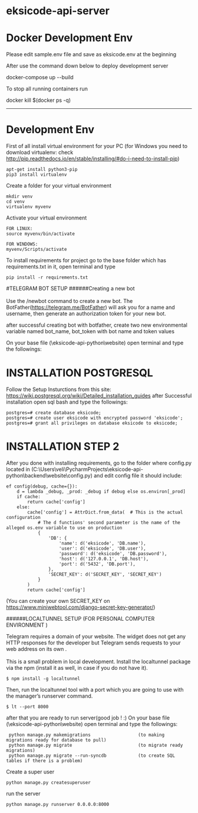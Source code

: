 # eksicode-api-server

# Docker Development Env

Please edit sample.env file and save as eksicode.env at the beginning

After use the command down below to deploy development server

docker-compose up --build


To stop all running containers run

docker kill $(docker ps -q)

-------------------------------------------------------------

# Development Env

First of all install virtual environment for your PC 
 (for Windows you need to download virtualenv: check http://pip.readthedocs.io/en/stable/installing/#do-i-need-to-install-pip)
```
apt-get install python3-pip
pip3 install virtualenv
```

Create a folder for your virtual environment
```
mkdir venv
cd venv
virtualenv myvenv
```

Activate your virtual environment
```
FOR LINUX:
source myvenv/bin/activate

FOR WINDOWS:
myvenv/Scripts/activate
```

To install requirements for project go to the base folder which has requirements.txt in it, open terminal and type
```
pip install -r requirements.txt
```

#TELEGRAM BOT SETUP
######Creating a new bot <br><br>
Use the /newbot command to create a new bot. 
The BotFather(https://telegram.me/BotFather) will ask you for a name and username, then generate an authorization token for your new bot.

after successful creating bot with botfather, create two new environmental variable named bot_name, bot_token with bot name and token values 





On your base file (\eksicode-api-python\website) open terminal and type the followings:

# INSTALLATION POSTGRESQL
Follow the Setup Insturctions from this site: https://wiki.postgresql.org/wiki/Detailed_installation_guides after
Successful installation open sql bash and type the followings:
```
postgres=# create database eksicode;
postgres=# create user eksicode with encrypted password 'eksicode';
postgres=# grant all privileges on database eksicode to eksicode;
``` 

# INSTALLATION STEP 2 
 
After you done with installing requirements, go to the folder where config.py located in (C:\Users\veli\PycharmProjects\eksicode-api-python\backend\website\config.py) and edit config file it should include:


  
```
ef config(debug, cache={}):
    d = lambda _debug, _prod: _debug if debug else os.environ[_prod]
    if cache:
        return cache['config']
    else:
        cache['config'] = AttrDict.from_data(  # This is the actual configuration
            # The d functions' second parameter is the name of the alleged os.env variable to use on production
            {
                'DB': {
                    'name': d('eksicode', 'DB.name'),
                    'user': d('eksicode', 'DB.user'),
                    'password': d('eksicode', 'DB.password'),
                    'host': d('127.0.0.1', 'DB.host'),
                    'port': d('5432', 'DB.port'),
                },
                'SECRET_KEY': d('SECRET_KEY', 'SECRET_KEY')
            }
        )
        return cache['config']

```
(You can create your own SECRET_KEY on https://www.miniwebtool.com/django-secret-key-generator/)

######LOCALTUNNEL SETUP (FOR PERSONAL COMPUTER ENVIRONMENT )

Telegram requires a domain of your website. The widget does not get any HTTP responses for the developer but Telegram sends requests to your web address on its own . <br><br>This is a small problem in local development.
Install the localtunnel package via the npm (install it as well, in case if you do not have it).
```
$ npm install -g localtunnel
```
Then, run the localtunnel tool with a port which you are going to use with the manager’s runserver command.
```
$ lt --port 8000
```
after that you are ready to run server(good job ! :)  On your base file (\eksicode-api-python\website) open terminal and type the followings:
```
 python manage.py makemigrations                  (to making migrations ready for database to pull)
 python manage.py migrate                         (to migrate ready migrations)
 python manage.py migrate --run-syncdb            (to create SQL tables if there is a problem)
```

Create a super user
```
python manage.py createsuperuser
```

run the server
```
python manage.py runserver 0.0.0.0:8000
```

